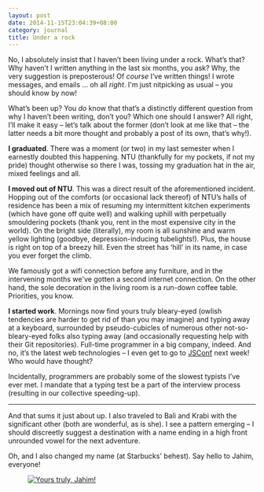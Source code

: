 ```yaml
---
layout: post
date: 2014-11-15T23:04:39+08:00
category: journal
title: Under a rock
---
```


No, I absolutely insist that I haven’t been living under a rock. What’s that? Why haven’t I written anything in the last six months, you ask? Why, the very suggestion is preposterous! Of *course* I’ve written things! I wrote messages, and emails … oh all *right*. I'm just nitpicking as usual – you should know by now!

What’s been up? You *do* know that that’s a distinctly different question from why I haven’t been writing, don’t you? Which one should I answer? All right, I’ll make it easy – let’s talk about the former (don’t look at me like that – the latter needs a bit more thought and probably a post of its own, that’s why!).

**I graduated**. There was a moment (or two) in my last semester when I earnestly doubted this happening. NTU (thankfully for my pockets, if not my pride) thought otherwise so there I was, tossing my graduation hat in the air, mixed feelings and all.

**I moved out of NTU**. This was a direct result of the aforementioned incident. Hopping out of the comforts (or occasional lack thereof) of NTU’s halls of residence has been a mix of resuming my intermittent kitchen experiments (which have gone off quite well) and walking uphill with perpetually smouldering pockets (thank you, rent in the most expensive city in the world). On the bright side (literally), my room is all sunshine and warm yellow lighting (goodbye, depression-inducing tubelights!). Plus, the house is right on top of a breezy hill. Even the street has ‘hill’ in its name, in case you ever forget the climb.

We famously got a wifi connection before any furniture, and in the intervening months we've gotten a second internet connection. On the other hand, the sole decoration in the living room is a run-down coffee table. Priorities, you know.

**I started work**. Mornings now find yours truly bleary-eyed (owlish tendencies are harder to get rid of than you may imagine) and typing away at a keyboard, surrounded by pseudo-cubicles of numerous other not-so-bleary-eyed folks also typing away (and occasionally requesting help with their Git repositories). Full-time programmer in a big company, indeed. And no, it’s the latest web technologies – I even get to go to <a href="http://jsconf.asia/">JSConf</a> next week! Who would have thought?

Incidentally, programmers are probably some of the slowest typists I’ve ever met. I mandate that a typing test be a part of the interview process (resulting in our collective speeding-up).

***

And that sums it just about up. I also traveled to Bali and Krabi with the significant other (both are wonderful, as is she). I see a pattern emerging – I should discreetly suggest a destination with a name ending in a high front unrounded vowel for the next adventure.

Oh, and I also changed my name (at Starbucks' behest). Say hello to Jahim, everyone!

<figure>
	<a rel="lightbox" href="https://pbs.twimg.com/media/BzMlDF1CUAA9g5y.jpg:large"><img src="https://pbs.twimg.com/media/BzMlDF1CUAA9g5y.jpg:large" alt="Yours truly, Jahim!"></a>
</figure>
